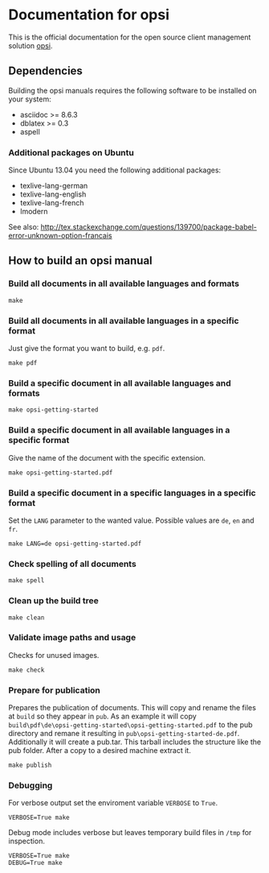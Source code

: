 # Documentation for opsi

This is the official documentation for the open source client management solution [opsi](http://www.opsi.org/).

## Dependencies

Building the opsi manuals requires the following software to be installed on your system:

* asciidoc >= 8.6.3
* dblatex  >= 0.3
* aspell 

### Additional packages on Ubuntu

Since Ubuntu 13.04 you need the following additional packages:
* texlive-lang-german
* texlive-lang-english
* texlive-lang-french
* lmodern

See also:
http://tex.stackexchange.com/questions/139700/package-babel-error-unknown-option-francais

## How to build an opsi manual

### Build all documents in all available languages and formats

``` shell
make
```

### Build all documents in all available languages in a specific format

Just give the format you want to build, e.g. `pdf`.

``` shell
make pdf
```

### Build a specific document in all available languages and formats

``` shell
make opsi-getting-started
```

### Build a specific document in all available languages in a specific format

Give the name of the document with the specific extension.

``` shell
make opsi-getting-started.pdf
```

### Build a specific document in a specific languages in a specific format

Set the `LANG` parameter to the wanted value.
Possible values are `de`, `en` and `fr`.

``` shell
make LANG=de opsi-getting-started.pdf
```

### Check spelling of all documents

``` shell
make spell
```

### Clean up the build tree

``` shell
make clean
```

### Validate image paths and usage

Checks for unused images.

``` shell
make check
```

### Prepare for publication

Prepares the publication of documents.
This will copy and rename the files at `build` so they appear in `pub`.
As an example it will copy `build\pdf\de\opsi-getting-started\opsi-getting-started.pdf` to the pub directory and remane it resulting in `pub\opsi-getting-started-de.pdf`.
Additionally it will create a pub.tar. This tarball includes the structure like the pub folder. After a copy to a desired machine extract it.

``` shell
make publish
```

### Debugging

For verbose output set the enviroment variable `VERBOSE` to `True`.

``` shell
VERBOSE=True make
```

Debug mode includes verbose but leaves temporary build files in `/tmp` for inspection.

``` shell
VERBOSE=True make
DEBUG=True make
```
